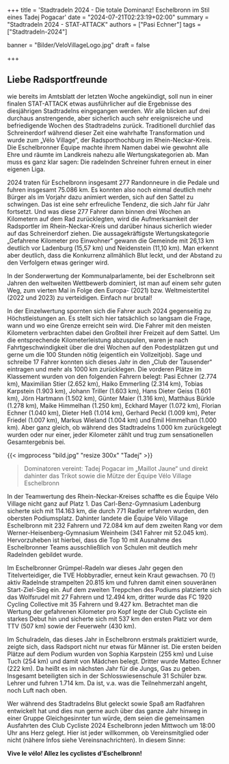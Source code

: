 +++
title = 'Stadtradeln 2024 - Die totale Dominanz! Eschelbronn im Stil eines Tadej Pogacar'
date = "2024-07-21T02:23:19+02:00"
summary = "Stadtradeln 2024 - STAT-ATTACK"
authors = ["Pasi Echner"]
tags = ["Stadtradeln-2024"]

banner = "Bilder/VeloVillageLogo.jpg"
draft = false

+++
## Liebe Radsportfreunde

wie bereits im Amtsblatt der letzten Woche angekündigt, soll nun in einer finalen STAT-ATTACK etwas ausführlicher auf die Ergebnisse des diesjährigen Stadtradelns eingegangen werden. Wir alle blicken auf drei durchaus anstrengende, aber sicherlich auch sehr ereignisreiche und befriedigende Wochen des Stadtradelns zurück. Traditionell durchlief das Schreinerdorf während dieser Zeit eine wahrhafte Transformation und wurde zum „Vélo Village“, der Radsporthochburg im Rhein-Neckar-Kreis. Die Eschelbronner Équipe machte ihrem Namen dabei wie gewohnt alle Ehre und räumte im Landkreis nahezu alle Wertungskategorien ab. Man muss es ganz klar sagen: Die radelnden Schreiner fuhren erneut in einer eigenen Liga.

2024 traten für Eschelbronn insgesamt 277 Randonneure in die Pedale und fuhren insgesamt 75.086 km. Es konnten also noch einmal deutlich mehr Bürger als im Vorjahr dazu animiert werden, sich auf den Sattel zu schwingen. Das ist eine sehr erfreuliche Tendenz, die sich Jahr für Jahr fortsetzt. Und was diese 277 Fahrer dann binnen drei Wochen an Kilometern auf dem Rad zurücklegten, wird die Aufmerksamkeit der Radsportler im Rhein-Neckar-Kreis und darüber hinaus sicherlich wieder auf das Schreinerdorf ziehen. Die aussagekräftigste Wertungskategorie „Gefahrene Kilometer pro Einwohner“ gewann die Gemeinde mit 26,13 km deutlich vor Ladenburg (15,57 km) und Neidenstein (11,10 km). Man erkennt aber deutlich, dass die Konkurrenz allmählich Blut leckt, und der Abstand zu den Verfolgern etwas geringer wird.

In der Sonderwertung der Kommunalparlamente, bei der Eschelbronn seit Jahren den weltweiten Wettbewerb dominiert, ist man auf einem sehr guten Weg, zum vierten Mal in Folge den Europa- (2021) bzw. Weltmeistertitel (2022 und 2023) zu verteidigen. Einfach nur brutal!

In der Einzelwertung spornten sich die Fahrer auch 2024 gegenseitig zu Höchstleistungen an. Es stellt sich hier tatsächlich so langsam die Frage, wann und wo eine Grenze erreicht sein wird. Die Fahrer mit den meisten Kilometern verbrachten dabei den Großteil ihrer Freizeit auf dem Sattel. Um die entsprechende Kilometerleistung abzuspulen, waren je nach Fahrtgeschwindigkeit über die drei Wochen auf den Podestplätzen gut und gerne um die 100 Stunden nötig (eigentlich ein Vollzeitjob). Sage und schreibe 17 Fahrer konnten sich dieses Jahr in den „Club der Tausender“ eintragen und mehr als 1000 km zurücklegen. Die vorderen Plätze im Klassement wurden von den folgenden Fahrern belegt: Pasi Echner (2.774 km), Maximilian Stier (2.652 km), Haiko Emmerling (2.314 km), Tobias Karpstein (1.903 km), Johann Triller (1.603 km), Hans Dieter Geiss (1.601 km), Jörn Hartmann (1.502 km), Günter Maier (1.316 km), Matthäus Bürkle (1.278 km), Maike Himmelhan (1.250 km), Eckhard Mayer (1.072 km), Florian Echner (1.040 km), Dieter Heß (1.014 km), Gerhard Peckl (1.009 km), Peter Friedel (1.007 km), Markus Wieland (1.004 km) und Emil Himmelhan (1.000 km). Aber ganz gleich, ob während des Stadtradelns 1.000 km zurückgelegt wurden oder nur einer, jeder Kilometer zählt und trug zum sensationellen Gesamtergebnis bei.

{{< imgprocess "bild.jpg" "resize 300x" "Tadej" >}}

> Dominatoren vereint: Tadej Pogacar im „Maillot Jaune“ und direkt dahinter das Trikot sowie die Mütze der Équipe Vélo Village Eschelbronn

In der Teamwertung des Rhein-Neckar-Kreises schaffte es die Équipe Vélo Village nicht ganz auf Platz 1. Das Carl-Benz-Gymnasium Ladenburg sicherte sich mit 114.163 km, die durch 771 Radler erfahren wurden, den obersten Podiumsplatz. Dahinter landete die Équipe Vélo Village Eschelbronn mit 232 Fahrern und 72.084 km auf dem zweiten Rang vor dem Werner-Heisenberg-Gymnasium Weinheim (341 Fahrer mit 52.045 km). Hervorzuheben ist hierbei, dass die Top 10 mit Ausnahme des Eschelbronner Teams ausschließlich von Schulen mit deutlich mehr Radelnden gebildet wurde.

Im Eschelbronner Grümpel-Radeln war dieses Jahr gegen den Titelverteidiger, die TVE Hobbyradler, erneut kein Kraut gewachsen. 70 (!) aktiv Radelnde strampelten 20.815 km und fuhren damit einen souveränen Start-Ziel-Sieg ein. Auf dem zweiten Treppchen des Podiums platzierte sich das Wolfsrudel mit 27 Fahrern und 12.494 km, dritter wurde das FC 1920 Cycling Collective mit 35 Fahrern und 9.427 km. Betrachtet man die Wertung der gefahrenen Kilometer pro Kopf legte der Club Cycliste ein starkes Debut hin und sicherte sich mit 537 km den ersten Platz vor dem TTV (507 km) sowie der Feuerwehr (430 km).

Im Schulradeln, das dieses Jahr in Eschelbronn erstmals praktiziert wurde, zeigte sich, dass Radsport nicht nur etwas für Männer ist. Die ersten beiden Plätze auf dem Podium wurden von Sophia Karpstein (255 km) und Luise Tuch (254 km) und damit von Mädchen belegt. Dritter wurde Matteo Echner (222 km). Da heißt es im nächsten Jahr für die Jungs, Gas zu geben. Insgesamt beteiligten sich in der Schlosswiesenschule 31 Schüler bzw. Lehrer und fuhren 1.714 km. Da ist, v.a. was die Teilnehmerzahl angeht, noch Luft nach oben.

Wer während des Stadtradelns Blut geleckt sowie Spaß am Radfahren entwickelt hat und dies nun gerne auch über das ganze Jahr hinweg in einer Gruppe Gleichgesinnter tun würde, dem seien die gemeinsamen Ausfahrten des Club Cycliste 2024 Eschelbronn jeden Mittwoch um 18:00 Uhr ans Herz gelegt. Hier ist jeder willkommen, ob Vereinsmitglied oder nicht (nähere Infos siehe Vereinsnachrichten). In diesem Sinne:

**Vive le vélo! Allez les cyclistes d'Eschelbronn!**
